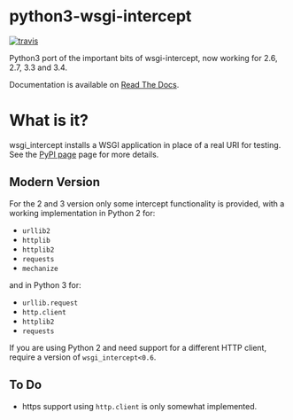 python3-wsgi-intercept
======================

[![travis](https://secure.travis-ci.org/cdent/python3-wsgi-intercept.png)](https://secure.travis-ci.org/cdent/python3-wsgi-intercept)

Python3 port of the important bits of wsgi-intercept, now working for
2.6, 2.7, 3.3 and 3.4.

Documentation is available on [Read The
Docs](http://wsgi-intercept.readthedocs.org/en/latest/).

What is it?
===========

wsgi_intercept installs a WSGI application in place of a real URI for
testing. See the [PyPI page](http://pypi.python.org/pypi/wsgi_intercept)
page for more details.

Modern Version
-----------

For the 2 and 3 version only some intercept functionality is provided,
with a working implementation in Python 2 for:

* `urllib2`
* `httplib`
* `httplib2`
* `requests`
* `mechanize`

and in Python 3 for:

* `urllib.request`
* `http.client`
* `httplib2`
* `requests`

If you are using Python 2 and need support for a different HTTP
client, require a version of `wsgi_intercept<0.6`.

To Do
-----

* https support using `http.client` is only somewhat implemented.
